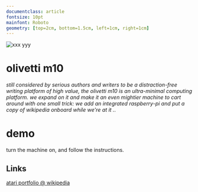 ```yaml
---
documentclass: article
fontsize: 10pt
mainfont: Roboto
geometry: [top=2cm, bottom=1.5cm, left=1cm, right=1cm]
---
```

[m10]: https://github.com/seclorum/timetron2019/raw/master/collection/olivetti/m10.png "xxx yyy"

![][m10]

# olivetti m10

*still considered by serious authors and writers to be a distraction-free writing platform of high value, the olivetti m10 is an ultra-minimal computing platform.  we expand on it and make it an even mightier machine to cart around with one small trick: we add an integrated raspberry-pi and put a copy of wikipedia onboard while we're at it ..*

# demo

turn the machine on, and follow the instructions.

## Links

[atari portfolio @ wikipedia](https://en.wikipedia.org/wiki/Atari_Portfolio)
